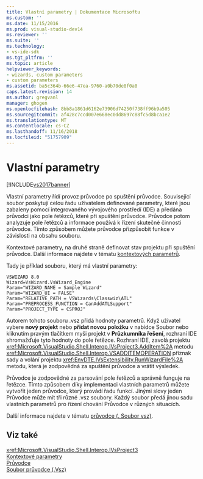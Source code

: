 ```yaml
---
title: Vlastní parametry | Dokumentace Microsoftu
ms.custom: ''
ms.date: 11/15/2016
ms.prod: visual-studio-dev14
ms.reviewer: ''
ms.suite: ''
ms.technology:
- vs-ide-sdk
ms.tgt_pltfrm: ''
ms.topic: article
helpviewer_keywords:
- wizards, custom parameters
- custom parameters
ms.assetid: ba5c364b-66e6-47ea-9760-a0b70de8f0a0
caps.latest.revision: 14
ms.author: gregvanl
manager: ghogen
ms.openlocfilehash: 8bb8a1861d6162e73906d74250f738ff96b9a505
ms.sourcegitcommit: af428c7ccd007e668ec0dd8697c88fc5d8bca1e2
ms.translationtype: MT
ms.contentlocale: cs-CZ
ms.lasthandoff: 11/16/2018
ms.locfileid: "51757909"
---
```

# <a name="custom-parameters"></a>Vlastní parametry
[!INCLUDE[vs2017banner](../../includes/vs2017banner.md)]

Vlastní parametry řídí provoz průvodce po spuštění průvodce. Související soubor poskytují celou řadu uživatelem definované parametry, které jsou zabaleny pomocí integrovaného vývojového prostředí (IDE) a předána průvodci jako pole řetězců, které při spuštění průvodce. Průvodce potom analyzuje pole řetězců a informace používá k řízení skutečné činnosti průvodce. Tímto způsobem můžete průvodce přizpůsobit funkce v závislosti na obsahu souboru.  
  
 Kontextové parametry, na druhé straně definovat stav projektu při spuštění průvodce. Další informace najdete v tématu [kontextových parametrů](../../extensibility/internals/context-parameters.md).  
  
 Tady je příklad souboru, který má vlastní parametry:  
  
```  
VSWIZARD 8.0  
Wizard=VsWizard.VsWizard_Engine  
Param="WIZARD_NAME = Sample Wizard"  
Param="WIZARD_UI = FALSE"  
Param="RELATIVE_PATH = VSWizards\Classwiz\ATL"  
Param="PREPROCESS_FUNCTION = CanAddATLSupport"  
Param="PROJECT_TYPE = CSPROJ"  
```  
  
 Autorem tohoto souboru .vsz přidá hodnoty parametrů. Když uživatel vybere **nový projekt** nebo **přidat novou položku** v nabídce Soubor nebo kliknutím pravým tlačítkem myši projekt v **Průzkumníka řešení**, rozhraní IDE shromažďuje tyto hodnoty do pole řetězce. Rozhraní IDE, zavolá projektu <xref:Microsoft.VisualStudio.Shell.Interop.IVsProject3.AddItem%2A> metodu <xref:Microsoft.VisualStudio.Shell.Interop.VSADDITEMOPERATION> příznak sady a volání projektu <xref:EnvDTE.IVsExtensibility.RunWizardFile%2A> metodu, která je zodpovědná za spuštění průvodce a vrátit výsledek.  
  
 Průvodce je zodpovědné za parsování pole řetězců a správně funguje na řetězce. Tímto způsobem díky implementaci vlastních parametrů můžete vytvořit jeden průvodce, který provádí řadu funkcí. Jinými slovy jeden Průvodce může mít tři různé .vsz soubory. Každý soubor předá jinou sadu vlastních parametrů pro řízení chování Průvodce v různých situacích.  
  
 Další informace najdete v tématu [průvodce (. Soubor vsz)](../../extensibility/internals/wizard-dot-vsz-file.md).  
  
## <a name="see-also"></a>Viz také  
 <xref:Microsoft.VisualStudio.Shell.Interop.IVsProject3>   
 [Kontextové parametry](../../extensibility/internals/context-parameters.md)   
 [Průvodce](../../extensibility/internals/wizards.md)   
 [Soubor průvodce (.Vsz)](../../extensibility/internals/wizard-dot-vsz-file.md)

